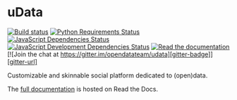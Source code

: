 uData
=====

[![Build status][circleci-badge]][circleci-url]
[![Python Requirements Status][requires-io-badge]][requires-io-url]
[![JavaScript Dependencies Status][david-dm-badge]][david-dm-url]
[![JavaScript Development Dependencies Status][david-dm-dev-badge]][david-dm-dev-url]
[![Read the documentation][readthedocs-badge]][readthedocs-url]
[![Join the chat at https://gitter.im/opendatateam/udata][gitter-badge]][gitter-url]

Customizable and skinnable social platform dedicated to (open)data.

The [full documentation][readthedocs-url] is hosted on Read the Docs.

[circleci-url]: https://circleci.com/gh/opendatateam/udata
[circleci-badge]: https://circleci.com/gh/opendatateam/udata.svg?style=shield
[requires-io-url]: https://requires.io/github/opendatateam/udata/requirements/?tag=v1.2.9
[requires-io-badge]: https://requires.io/github/opendatateam/udata/requirements.svg?tag=v1.2.9
[david-dm-url]: https://david-dm.org/opendatateam/udata
[david-dm-badge]: https://img.shields.io/david/opendatateam/udata/status.svg
[david-dm-dev-url]: https://david-dm.org/opendatateam/udata?type=dev
[david-dm-dev-badge]: https://david-dm.org/opendatateam/udata/dev-status.svg
[gitter-badge]: https://badges.gitter.im/Join%20Chat.svg
[gitter-url]: https://gitter.im/opendatateam/udata
[readthedocs-badge]: https://readthedocs.org/projects/udata/badge/?version=v1.2.9
[readthedocs-url]: https://udata.readthedocs.io/en/v1.2.9/
